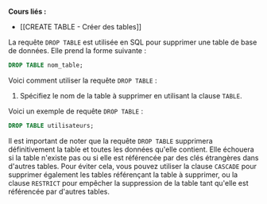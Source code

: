 **Cours liés :**
- [[CREATE TABLE - Créer des tables]]

La requête `DROP TABLE` est utilisée en SQL pour supprimer une table de base de données. Elle prend la forme suivante :

```sql
DROP TABLE nom_table;
```

Voici comment utiliser la requête `DROP TABLE` :

1.  Spécifiez le nom de la table à supprimer en utilisant la clause `TABLE`.

Voici un exemple de requête `DROP TABLE` :

```sql
DROP TABLE utilisateurs;
```

Il est important de noter que la requête `DROP TABLE` supprimera définitivement la table et toutes les données qu'elle contient. Elle échouera si la table n'existe pas ou si elle est référencée par des clés étrangères dans d'autres tables. Pour éviter cela, vous pouvez utiliser la clause `CASCADE` pour supprimer également les tables référençant la table à supprimer, ou la clause `RESTRICT` pour empêcher la suppression de la table tant qu'elle est référencée par d'autres tables.